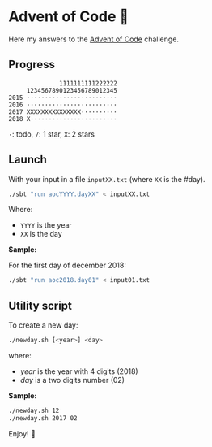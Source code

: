 # Advent of Code :evergreen_tree:

Here my answers to the [Advent of Code](https://adventofcode.com) challenge.

## Progress

```
              1111111111222222
     1234567890123456789012345
2015 ·························
2016 ·························
2017 XXXXXXXXXXXXXXX··········
2018 X························
```

`·`: todo, `/`: 1 star, `X`: 2 stars

## Launch

With your input in a file `inputXX.txt` (where `XX` is the #day).

```bash
./sbt "run aocYYYY.dayXX" < inputXX.txt
```

Where:
 * `YYYY` is the year
 * `XX` is the day

**Sample:**

For the first day of december 2018:

```bash
./sbt "run aoc2018.day01" < input01.txt
```

## Utility script

To create a new day:

```bash
./newday.sh [<year>] <day>
```

where:
 * _year_ is the year with 4 digits (2018)
 * _day_ is a two digits number (02)

**Sample:**

```bash
./newday.sh 12
./newday.sh 2017 02
```

Enjoy! :evergreen_tree:
